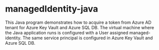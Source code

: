 # managedIdentity-java

This Java program demonstrates how to acquire a token from Azure AD tenant for Azure Key Vault and Azure SQL DB. The virtual machine where the Java application runs is configured with a User assigned managed-identity. The same service principal is configured in Azure Key Vault and Azure SQL DB. 
